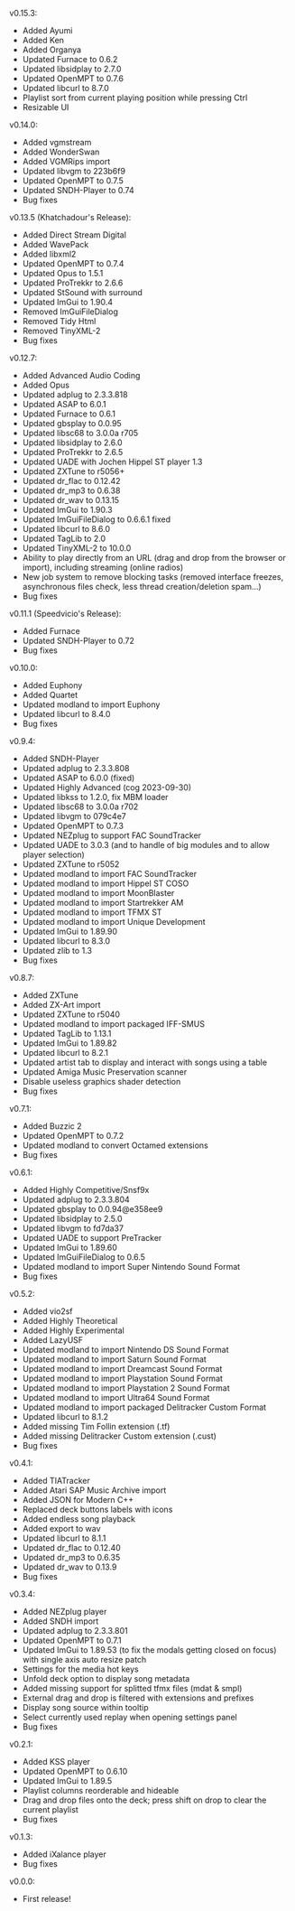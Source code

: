 v0.15.3:
- Added Ayumi
- Added Ken
- Added Organya
- Updated Furnace to 0.6.2
- Updated libsidplay to 2.7.0
- Updated OpenMPT to 0.7.6
- Updated libcurl to 8.7.0
- Playlist sort from current playing position while pressing Ctrl
- Resizable UI

v0.14.0:
- Added vgmstream
- Added WonderSwan
- Added VGMRips import
- Updated libvgm to 223b6f9
- Updated OpenMPT to 0.7.5
- Updated SNDH-Player to 0.74
- Bug fixes

v0.13.5 (Khatchadour's Release):
- Added Direct Stream Digital
- Added WavePack
- Added libxml2
- Updated OpenMPT to 0.7.4
- Updated Opus to 1.5.1
- Updated ProTrekkr to 2.6.6
- Updated StSound with surround
- Updated ImGui to 1.90.4
- Removed ImGuiFileDialog
- Removed Tidy Html
- Removed TinyXML-2
- Bug fixes

v0.12.7:
- Added Advanced Audio Coding
- Added Opus
- Updated adplug to 2.3.3.818
- Updated ASAP to 6.0.1
- Updated Furnace to 0.6.1
- Updated gbsplay to 0.0.95
- Updated libsc68 to 3.0.0a r705
- Updated libsidplay to 2.6.0
- Updated ProTrekkr to 2.6.5
- Updated UADE with Jochen Hippel ST player 1.3
- Updated ZXTune to r5056+
- Updated dr_flac to 0.12.42
- Updated dr_mp3 to 0.6.38
- Updated dr_wav to 0.13.15
- Updated ImGui to 1.90.3
- Updated ImGuiFileDialog to 0.6.6.1 fixed
- Updated libcurl to 8.6.0
- Updated TagLib to 2.0
- Updated TinyXML-2 to 10.0.0
- Ability to play directly from an URL (drag and drop from the browser or import), including streaming (online radios)
- New job system to remove blocking tasks (removed interface freezes, asynchronous files check, less thread creation/deletion spam...)
- Bug fixes

v0.11.1 (Speedvicio's Release):
- Added Furnace
- Updated SNDH-Player to 0.72
- Bug fixes

v0.10.0:
- Added Euphony
- Added Quartet
- Updated modland to import Euphony
- Updated libcurl to 8.4.0
- Bug fixes

v0.9.4:
- Added SNDH-Player
- Updated adplug to 2.3.3.808
- Updated ASAP to 6.0.0 (fixed)
- Updated Highly Advanced (cog 2023-09-30)
- Updated libkss to 1.2.0, fix MBM loader
- Updated libsc68 to 3.0.0a r702
- Updated libvgm to 079c4e7
- Updated OpenMPT to 0.7.3
- Updated NEZplug to support FAC SoundTracker
- Updated UADE to 3.0.3 (and to handle of big modules and to allow player selection)
- Updated ZXTune to r5052
- Updated modland to import FAC SoundTracker
- Updated modland to import Hippel ST COSO
- Updated modland to import MoonBlaster
- Updated modland to import Startrekker AM
- Updated modland to import TFMX ST
- Updated modland to import Unique Development
- Updated ImGui to 1.89.90
- Updated libcurl to 8.3.0
- Updated zlib to 1.3
- Bug fixes

v0.8.7:
- Added ZXTune
- Added ZX-Art import
- Updated ZXTune to r5040
- Updated modland to import packaged IFF-SMUS
- Updated TagLib to 1.13.1
- Updated ImGui to 1.89.82
- Updated libcurl to 8.2.1
- Updated artist tab to display and interact with songs using a table
- Updated Amiga Music Preservation scanner
- Disable useless graphics shader detection
- Bug fixes

v0.7.1:
- Added Buzzic 2
- Updated OpenMPT to 0.7.2
- Updated modland to convert Octamed extensions
- Bug fixes

v0.6.1:
- Added Highly Competitive/Snsf9x
- Updated adplug to 2.3.3.804
- Updated gbsplay to 0.0.94@e358ee9
- Updated libsidplay to 2.5.0
- Updated libvgm to fd7da37
- Updated UADE to support PreTracker
- Updated ImGui to 1.89.60
- Updated ImGuiFileDialog to 0.6.5
- Updated modland to import Super Nintendo Sound Format
- Bug fixes

v0.5.2:
- Added vio2sf
- Added Highly Theoretical
- Added Highly Experimental
- Added LazyUSF
- Updated modland to import Nintendo DS Sound Format
- Updated modland to import Saturn Sound Format
- Updated modland to import Dreamcast Sound Format
- Updated modland to import Playstation Sound Format
- Updated modland to import Playstation 2 Sound Format
- Updated modland to import Ultra64 Sound Format
- Updated modland to import packaged Delitracker Custom Format
- Updated libcurl to 8.1.2
- Added missing Tim Follin extension (.tf)
- Added missing Delitracker Custom extension (.cust)
- Bug fixes

v0.4.1:
- Added TIATracker
- Added Atari SAP Music Archive import
- Added JSON for Modern C++
- Replaced deck buttons labels with icons
- Added endless song playback
- Added export to wav
- Updated libcurl to 8.1.1
- Updated dr_flac to 0.12.40
- Updated dr_mp3 to 0.6.35
- Updated dr_wav to 0.13.9
- Bug fixes

v0.3.4:
- Added NEZplug player
- Added SNDH import
- Updated adplug to 2.3.3.801
- Updated OpenMPT to 0.7.1
- Updated ImGui to 1.89.53 (to fix the modals getting closed on focus) with single axis auto resize patch
- Settings for the media hot keys
- Unfold deck option to display song metadata
- Added missing support for splitted tfmx files (mdat & smpl)
- External drag and drop is filtered with extensions and prefixes
- Display song source within tooltip
- Select currently used replay when opening settings panel
- Bug fixes

v0.2.1:
- Added KSS player
- Updated OpenMPT to 0.6.10
- Updated ImGui to 1.89.5
- Playlist columns reorderable and hideable
- Drag and drop files onto the deck; press shift on drop to clear the current playlist
- Bug fixes

v0.1.3:
- Added iXalance player
- Bug fixes

v0.0.0:
- First release!